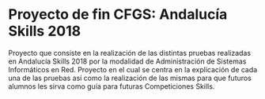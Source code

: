 # Proyecto de fin CFGS: Andalucía Skills 2018
Proyecto que consiste en la realización de las distintas pruebas realizadas en Andalucía Skills 2018 por la modalidad de Administración de Sistemas Informáticos en Red.
Proyecto en el cual se centra en la explicación de cada una de las pruebas así como la realización de las mismas para que futuros alumnos les sirva como guía para futuras Competiciones Skills.
